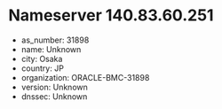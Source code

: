 # Nameserver 140.83.60.251

* as_number: 31898
* name: Unknown
* city: Osaka
* country: JP
* organization: ORACLE-BMC-31898
* version: Unknown
* dnssec: Unknown
